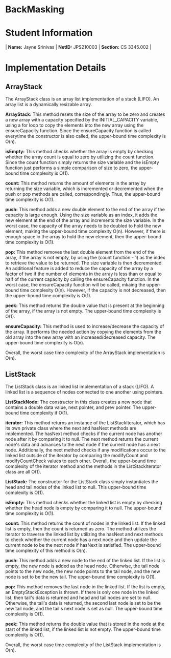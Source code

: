 # BackMasking

# Student Information

| **Name:** Jayne Srinivas | 
**NetID:** JPS210003 |
**Section:** CS 3345.002 |

# Implementation Details

## ArrayStack

The ArrayStack class is an array list implementation of a stack (LIFO). 
An array list is a dynamically resizable array.

**ArrayStack:** This method resets the size of the array to be zero and creates a new array with a capacity specified by the INITIAL_CAPACITY variable, using a for loop to copy the elements into the new array using the ensureCapacity function. Since the 
ensureCapacity function is called everytime the constructor is also called, the upper-bound time complexity is O(n). 

**isEmpty:** This method checks whether the array is empty by checking whether the array count is equal to zero by utilizing the count function. Since the count function simply returns the size variable and the isEmpty function just performs a simple comparison of size to zero, the upper-bound time complexity is O(1).

**count:** This method returns the amount of elements in the array by returning the size variable, which is incremented or decremented
when the push or pop methods are called, correspondingly. Thus, the upper-bound time complexity is O(1).

**push:** This method adds a new double element to the end of the array if the capacity is large enough. Using the size variable as an
index, it adds the new element at the end of the array and increments the size variable. In the worst case, the capacity of the array needs to be doubled to hold the new element, making the upper-bound time complexity O(n). However, if there is enough space in the array to hold the new element, then the upper-bound time complexity is O(1). 

**pop:** This method removes the last double element from the end of the array, if the array is not empty, by using the (count function - 1) as the index to retrieve the value to be returned. The size variable is then decremented. An additional feature is added to reduce the capacity of the array by a factor of two if the number of elements in the array is less than or equal to half of the current capacity by calling the ensureCapacity function. In the worst case, the ensureCapacity function will be called, mkaing the upper-bound time complexity O(n). However, if the capacity is not decreased, then the upper-bound time complexity is O(1).

**peek:** This method returns the double value that is present at the beginning of the array, if the array is not empty. The upper-bound time complexity is O(1).

**ensureCapacity:** This method is used to increase/decrease the capacity of the array. It performs the needed action by copying the elements from the old array into the new array with an increased/decreased capacity. The upper-bound time complexity is O(n).

Overall, the worst case time complexity of the ArrayStack implementation is O(n). 

## ListStack

The ListStack class is an linked list implementation of a stack (LIFO). 
A linked list is a sequence of nodes connected to one another using pointers.

**ListStackNode:** The constructor in this class creates a new node that contains a double data value, next pointer, and prev pointer. The upper-bound time complexity if O(1).

**iterator:** This method returns an instance of the ListStackIterator, which has its own private class where the next and hasNext methods are implemented. The hasNext method checks if the current node has another node after it by comparing it to null. The next method returns the current node's data and advances to the next node if the current node has a next node. Additionally, the next method checks if any modifications occur to the linked list outside of the iterator by comparing the modifyCount and modifyCountCheck values to each other. Overall, the upper-bound time complexity of the iterator method and the methods in the ListStackIterator class are all O(1).

**ListStack:** The constructor for the ListStack class simply instantiates the head and tail nodes of the linked list to null. This upper-bound time complexity is O(1). 

**isEmpty:** This method checks whether the linked list is empty by checking whether the head node is empty by comparing it to null. The upper-bound time complexity is O(1). 

**count:** This method returns the count of nodes in the linked list. If the linked list is empty, then the count is returned as zero. The method utilizes the iterator to traverse the linked list by utilizing the hasNext and next methods to check whether the current node has a next node and then update the current node to be the next node if hasNext is satisfied. The upper-bound time complexity of this method is O(n). 

**push:** This method adds a new node to the end of the linked list. If the list is empty, the new node is added as the head node. Otherwise, the tail node points to the new node, the new node points to the tail node, and the new node is set to be the new tail. The upper-bound time complexity is O(1). 

**pop:** This method removes the last node in the linked list. If the list is empty, an EmptyStackException is thrown. If there is only one node in the linked list, then tail's data is returned and head and tail nodes are set to null. Otherwise, the tail's data is returned, the second last node is set to be the new tail node, and the tail's next node is set as null. The upper-bound time complexity is O(1).

**peek:** This method returns the double value that is stored in the node at the start of the linked list, if the linked list is not empty. The upper-bound time complexity is O(1).

Overall, the worst case time complexity of the ListStack implementation is O(n).
